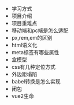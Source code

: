 - 学习方式
- 项目介绍
- 项目重难点
- 移动端和pc端是怎么适配
- px,rem,em的区别
- html语义化
- meta标签有哪些属性
- 盒模型
- css有几种定位方式
- 外边距塌陷
- babel转换是怎么实现
- 闭包
- vue2生命

